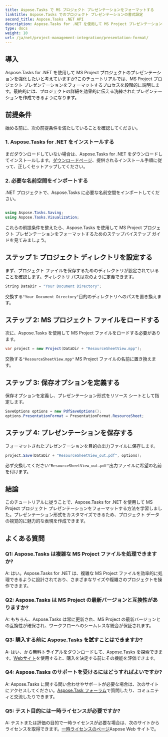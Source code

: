 ```yaml
---
title: Aspose.Tasks で MS プロジェクト プレゼンテーションをフォーマットする
linktitle: Aspose.Tasks でのプロジェクト プレゼンテーションの書式設定
second_title: Aspose.Tasks .NET API
description: Aspose.Tasks for .NET を使用して MS Project プレゼンテーションをフォーマットする方法を学びます。プロジェクトの詳細の視覚化とコミュニケーションを簡単に強化します。
type: docs
weight: 10
url: /ja/net/project-management-integration/presentation-format/
---
```

## 導入

Aspose.Tasks for .NET を使用して MS Project プロジェクトのプレゼンテーションを強化したいと考えていますか?このチュートリアルでは、MS Project プロジェクト プレゼンテーションをフォーマットするプロセスを段階的に説明します。最終的には、プロジェクトの詳細を効果的に伝える洗練されたプレゼンテーションを作成できるようになります。

## 前提条件

始める前に、次の前提条件を満たしていることを確認してください。

### 1. Aspose.Tasks for .NET をインストールする

まだダウンロードしていない場合は、Aspose.Tasks for .NET をダウンロードしてインストールします。[ダウンロードページ](https://releases.aspose.com/tasks/net/)、提供されるインストール手順に従って、正しくセットアップしてください。

### 2. 必要な名前空間をインポートする

.NET プロジェクトで、Aspose.Tasks に必要な名前空間をインポートしてください。

```csharp

using Aspose.Tasks.Saving;
using Aspose.Tasks.Visualization;
```

これらの前提条件を整えたら、Aspose.Tasks を使用して MS Project プロジェクト プレゼンテーションをフォーマットするためのステップバイステップ ガイドを見てみましょう。

## ステップ 1: プロジェクト ディレクトリを設定する

まず、プロジェクト ファイルを保存するためのディレクトリが設定されていることを確認します。ディレクトリ パスは次のように定義できます。

```csharp
String DataDir = "Your Document Directory";
```

交換する`"Your Document Directory"`目的のディレクトリへのパスを置き換えます。

## ステップ 2: MS プロジェクト ファイルをロードする

次に、Aspose.Tasks を使用して MS Project ファイルをロードする必要があります。

```csharp
var project = new Project(DataDir + "ResourceSheetView.mpp");
```

交換する`"ResourceSheetView.mpp"` MS Project ファイルの名前に置き換えます。

## ステップ 3: 保存オプションを定義する

保存オプションを定義し、プレゼンテーション形式をリソース シートとして指定します。

```csharp
SaveOptions options = new PdfSaveOptions();
options.PresentationFormat = PresentationFormat.ResourceSheet;
```

## ステップ 4: プレゼンテーションを保存する

フォーマットされたプレゼンテーションを目的の出力ファイルに保存します。

```csharp
project.Save(DataDir + "ResourceSheetView_out.pdf", options);
```

必ず交換してください`"ResourceSheetView_out.pdf"`出力ファイルに希望の名前を付けます。

## 結論

このチュートリアルに従うことで、Aspose.Tasks for .NET を使用して MS Project プロジェクト プレゼンテーションをフォーマットする方法を学習しました。プレゼンテーション形式をカスタマイズできるため、プロジェクト データの視覚的に魅力的な表現を作成できます。

## よくある質問

### Q1: Aspose.Tasks は複雑な MS Project ファイルを処理できますか?
A: はい。Aspose.Tasks for .NET は、複雑な MS Project ファイルを効率的に処理できるように設計されており、さまざまなサイズや複雑さのプロジェクトを操作できます。

### Q2: Aspose.Tasks は MS Project の最新バージョンと互換性がありますか?
A: もちろん、Aspose.Tasks は常に更新され、MS Project の最新バージョンとの互換性が確保され、ワークフローへのシームレスな統合が保証されます。

### Q3: 購入する前に Aspose.Tasks を試すことはできますか?
 A: はい、から無料トライアルをダウンロードして、Aspose.Tasks を探索できます。[Webサイト](https://releases.aspose.com/)を使用すると、購入を決定する前にその機能を評価できます。

### Q4: Aspose.Tasks のサポートを受けるにはどうすればよいですか?
 A: Aspose.Tasks に関する問い合わせやサポートが必要な場合は、次のサイトにアクセスしてください。[Aspose.Task フォーラム](https://forum.aspose.com/c/tasks/15)で質問したり、コミュニティと交流したりできます。

### Q5: テスト目的には一時ライセンスが必要ですか?
 A: テストまたは評価の目的で一時ライセンスが必要な場合は、次のサイトからライセンスを取得できます。[一時ライセンスのページ](https://purchase.aspose.com/temporary-license/)Aspose Web サイトで。